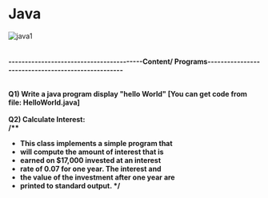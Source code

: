 # Java
![java1](https://user-images.githubusercontent.com/89722385/143200946-838a943b-a29d-4d7a-aa7c-c96ea5fee2c5.jpeg)
<br>
<br>
<br><b>-----------------------------------------Content/ Programs---------------------------------------------------</b><br>

<br><b>Q1) Write a java program display "hello World" [You can get code from file: HelloWorld.java]<br><br>
Q2) Calculate Interest:<br>
  /**
* This class implements a simple program that
* will compute the amount of interest that is
* earned on $17,000 invested at an interest
* rate of 0.07 for one year. The interest and
* the value of the investment after one year are
* printed to standard output.
*/<br><br>
